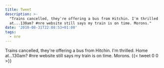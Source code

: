 ```yaml
---
title: Tweet
description: >-
  "Trains cancelled, they're offering a bus from Hitchin. I'm thrilled. Home
  at...130am? #nre website still says my train is on time. Morons."
date: '2010-08-31T22:08:53+01:00'
tags:
  - nre
---
```

Trains cancelled, they're offering a bus from Hitchin. I'm thrilled. Home at...130am? #nre website still says my train is on time. Morons.
      {{< tweet 0 0 >}}
    
